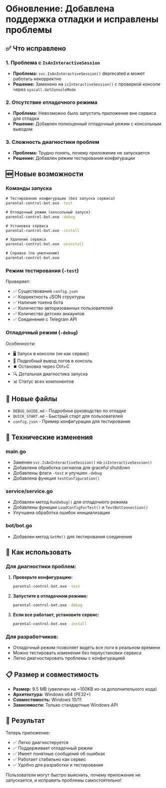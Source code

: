 # Обновление: Добавлена поддержка отладки и исправлены проблемы

## ✅ Что исправлено

### 1. Проблема с `IsAnInteractiveSession`
- **Проблема:** `svc.IsAnInteractiveSession()` deprecated и может работать некорректно
- **Решение:** Заменено на `isInteractiveSession()` с проверкой консоли через `syscall.GetConsoleMode`

### 2. Отсутствие отладочного режима
- **Проблема:** Невозможно было запустить приложение вне сервиса для отладки
- **Решение:** Добавлен полноценный отладочный режим с консольным выводом

### 3. Сложность диагностики проблем
- **Проблема:** Трудно понять, почему приложение не запускается
- **Решение:** Добавлен режим тестирования конфигурации

## 🆕 Новые возможности

### Команды запуска

```cmd
# Тестирование конфигурации (без запуска сервиса)
parental-control-bot.exe -test

# Отладочный режим (консольный запуск)
parental-control-bot.exe -debug

# Установка сервиса
parental-control-bot.exe -install

# Удаление сервиса
parental-control-bot.exe -uninstall

# Справка (по умолчанию)
parental-control-bot.exe
```

### Режим тестирования (`-test`)

Проверяет:
- ✅ Существование `config.json`
- ✅ Корректность JSON структуры
- ✅ Наличие токена бота
- ✅ Количество авторизованных пользователей
- ✅ Количество детских аккаунтов
- ✅ Соединение с Telegram API

### Отладочный режим (`-debug`)

Особенности:
- 🖥️ Запуск в консоли (не как сервис)
- 📝 Подробный вывод логов в консоль
- ⏹️ Остановка через Ctrl+C
- 🔍 Детальная диагностика запуска
- 📊 Статус всех компонентов

## 📁 Новые файлы

- `DEBUG_GUIDE.md` - Подробное руководство по отладке
- `QUICK_START.md` - Быстрый старт для пользователей
- `config.json` - Пример конфигурации для тестирования

## 🔧 Технические изменения

### main.go
- Заменен `svc.IsAnInteractiveSession()` на `isInteractiveSession()`
- Добавлена обработка сигналов для graceful shutdown
- Добавлены флаги `-test` и улучшен `-debug`
- Добавлена функция `testConfiguration()`

### service/service.go
- Добавлен метод `RunDebug()` для отладочного режима
- Добавлены функции `LoadConfigForTest()` и `TestBotConnection()`
- Улучшена обработка ошибок инициализации

### bot/bot.go
- Добавлен метод `GetMe()` для тестирования соединения

## 🚀 Как использовать

### Для диагностики проблем:

1. **Проверьте конфигурацию:**
   ```cmd
   parental-control-bot.exe -test
   ```

2. **Запустите в отладочном режиме:**
   ```cmd
   parental-control-bot.exe -debug
   ```

3. **Если все работает, установите сервис:**
   ```cmd
   parental-control-bot.exe -install
   ```

### Для разработчиков:

- Отладочный режим позволяет видеть все логи в реальном времени
- Можно тестировать изменения без переустановки сервиса
- Легко диагностировать проблемы с конфигурацией

## 📋 Размер и совместимость

- **Размер:** 9.5 MB (увеличен на ~100KB из-за дополнительного кода)
- **Архитектура:** Windows x64 (PE32+)
- **Совместимость:** Windows 10/11
- **Зависимости:** Только стандартные Windows API

## 🎯 Результат

Теперь приложение:
- ✅ Легко диагностируется
- ✅ Поддерживает отладочный режим
- ✅ Имеет понятные сообщения об ошибках
- ✅ Работает стабильно как сервис
- ✅ Удобно для разработки и тестирования

Пользователи могут быстро выяснить, почему приложение не запускается, и исправить проблемы самостоятельно!
